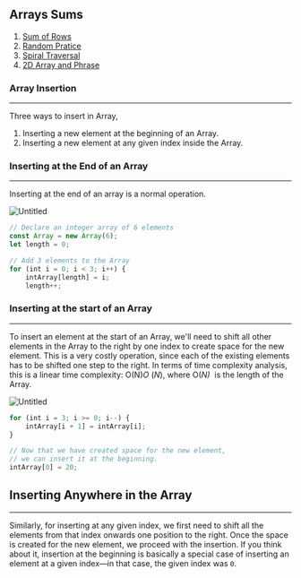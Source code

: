 ## Arrays Sums 

1. [Sum of Rows](./SumOfRow.js)
2. [Random Pratice](./RandomPractice.js)
3. [Spiral Traversal](./SpiralTraversal.js)
4. [2D Array and Phrase](./2DArrayPharse.js)

### Array Insertion

---

Three ways to insert in Array, 

1. Inserting a new element at the beginning of an Array. 
2. Inserting a new element at any given index inside the Array. 

### Inserting at the End of an Array

---

Inserting at the end of an array is a normal operation. 

![Untitled](https://s3-us-west-2.amazonaws.com/secure.notion-static.com/0975cede-dabb-4490-97ea-01ab5826d2d0/Untitled.png)

```jsx
// Declare an integer array of 6 elements
const Array = new Array(6);
let length = 0;

// Add 3 elements to the Array
for (int i = 0; i < 3; i++) {
    intArray[length] = i;
    length++;
```

### Inserting at the start of an Array

---

To insert an element at the start of an Array, we'll need to shift all other elements in the Array to the right by one index to create space for the new element. This is a very costly operation, since each of the existing elements has to be shifted one step to the right. In terms of time complexity analysis, this is a linear time complexity: O(N)*O*
(*N*), where O(*N)*  is the length of the Array.

![Untitled](https://s3-us-west-2.amazonaws.com/secure.notion-static.com/33c295b8-2fe3-44b0-9f3a-5f7239e13175/Untitled.png)

```jsx
for (int i = 3; i >= 0; i--) {
    intArray[i + 1] = intArray[i];
}

// Now that we have created space for the new element,
// we can insert it at the beginning.
intArray[0] = 20;
```

## Inserting Anywhere in the Array

---

Similarly, for inserting at any given index, we first need to shift all the elements from that index onwards one position to the right. Once the space is created for the new element, we proceed with the insertion. If you think about it, insertion at the beginning is basically a special case of inserting an element at a given index—in that case, the given index was `0`.